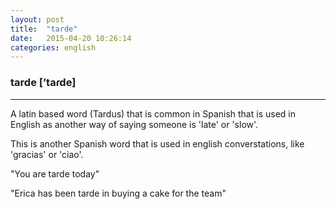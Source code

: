 ```yaml
---
layout: post
title:  "tarde"
date:   2015-04-20 10:26:14 
categories: english
---
```

### tarde [’taɾde]
-----------

A latin based word (Tardus) that is common in Spanish that is used in English as another way of saying someone is 'late' or 'slow'.

This is another Spanish word that is used in english converstations, like 'gracias' or 'ciao'.

"You are tarde today"

"Erica has been tarde in buying a cake for the team"
